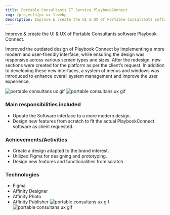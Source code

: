 ```yaml
---
title: Portable Consultants IT Service PlaybookConnect
img: /projects/pc-ux-1.webp
description: Improve & create the UI & UX of Portable Consultants software Playbook Connect.
---
```


Improve & create the UI & UX of Portable Consultants software Playbook Connect.

Improved the outdated design of Playbook Connect by implementing a more modern and user-friendly interface, while ensuring the design was responsive across various screen types and sizes. After the redesign, new sections were created for the platform as per the client’s request. In addition to developing these new interfaces, a system of menus and windows was introduced to enhance overall system management and improve the user experience.

![portable consultans ux gif](/projects/pc-ux-5.gif)
![portable consultans ux gif](/projects/pc-ux-2.webp)

### Main responsibilities included

* Update the Software interface to a more modern design.
* Design new features from scratch to fit the actual PlaybookConnect software as client requested.

### Achievements/Activities

* Create a design adapted to the brand interest.
* Utilized Figma for designing and prototyping.
* Design new features and functionalities from scratch.

### Technologies

* Figma
* Affinity Designer
* Affinity Photo
* Affinity Publisher
![portable consultans ux gif](/projects/pc-ux-4.webp)
![portable consultans ux gif](/projects/pc-ux-1.webp)
